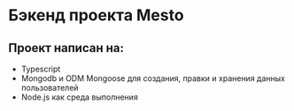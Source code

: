# Бэкенд проекта Mesto

## Проект написан на:
- Typescript
- Mongodb и ODM Mongoose для создания, правки и хранения данных пользователей
- Node.js как среда выполнения
